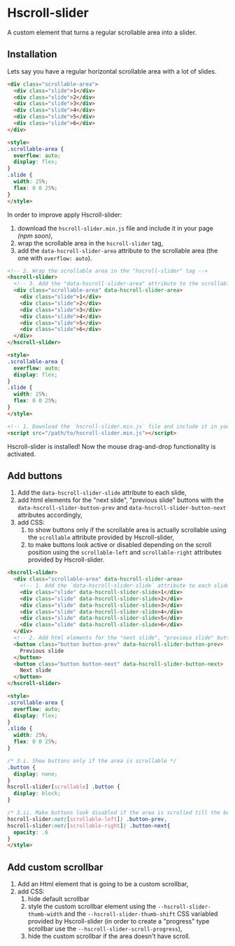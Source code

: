 # Hscroll-slider

A custom element that turns a regular scrollable area into a slider.

## Installation

Lets say you have a regular horizontal scrollable area with a lot of slides.
```html
<div class="scrollable-area">
  <div class="slide">1</div>
  <div class="slide">2</div>
  <div class="slide">3</div>
  <div class="slide">4</div>
  <div class="slide">5</div>
  <div class="slide">6</div>
</div>

<style>
.scrollable-area {
  overflow: auto;
  display: flex;
}
.slide {
  width: 25%;
  flex: 0 0 25%;
}
</style>
```

In order to improve apply Hscroll-slider:
1. download the `hscroll-slider.min.js` file and include it in your page *(npm soon)*,
1. wrap the scrollable area in the `hscroll-slider` tag,
1. add the `data-hscroll-slider-area` attribute to the scrollable area (the one with `overflow: auto`).

```html
<!-- 2. Wrap the scrollable area in the "hscroll-slider" tag -->
<hscroll-slider>
  <!-- 3. Add the "data-hscroll-slider-area" attribute to the scrollable area -->
  <div class="scrollable-area" data-hscroll-slider-area>
    <div class="slide">1</div>
    <div class="slide">2</div>
    <div class="slide">3</div>
    <div class="slide">4</div>
    <div class="slide">5</div>
    <div class="slide">6</div>
  </div>
</hscroll-slider>

<style>
.scrollable-area {
  overflow: auto;
  display: flex;
}
.slide {
  width: 25%;
  flex: 0 0 25%;
}
</style>

<!-- 1. Download the `hscroll-slider.min.js` file and include it in your page -->
<script src="/path/to/hscroll-slider.min.js"></script>
```

Hscroll-slider is installed! Now the mouse drag-and-drop functionality is activated.

## Add buttons

1. Add the `data-hscroll-slider-slide` attribute to each slide,
1. add html elements for the "next slide", "previous slide" buttons with the `data-hscroll-slider-button-prev` and `data-hscroll-slider-button-next` attributes accordingly,
1. add CSS:
   1. to show buttons only if the scrollable area is actually scrollable using the `scrollable` attribute provided by Hscroll-slider,
   1. to make buttons look active or disabled depending on the scroll position using the `scrollable-left` and `scrollable-right` attributes provided by Hscroll-slider.

```html
<hscroll-slider>
  <div class="scrollable-area" data-hscroll-slider-area>
    <!-- 1. Add the `data-hscroll-slider-slide` attribute to each slide -->
    <div class="slide" data-hscroll-slider-slide>1</div>
    <div class="slide" data-hscroll-slider-slide>2</div>
    <div class="slide" data-hscroll-slider-slide>3</div>
    <div class="slide" data-hscroll-slider-slide>4</div>
    <div class="slide" data-hscroll-slider-slide>5</div>
    <div class="slide" data-hscroll-slider-slide>6</div>
  </div>
  <!-- 2. Add html elements for the "next slide", "previous slide" buttons -->
  <button class="button button-prev" data-hscroll-slider-button-prev>
    Previous slide
  </button>
  <button class="button button-next" data-hscroll-slider-button-next>
    Next slide
  </button>
</hscroll-slider>

<style>
.scrollable-area {
  overflow: auto;
  display: flex;
}
.slide {
  width: 25%;
  flex: 0 0 25%;
}

/* 3.i. Show buttons only if the area is scrollable */
.button {
  display: none;
}
hscroll-slider[scrollable] .button {
  display: block;
}

/* 3.ii. Make buttons look disabled if the area is scrolled till the beginning or till the end  */
hscroll-slider:not([scrollable-left]) .button-prev,
hscroll-slider:not([scrollable-right]) .button-next{
  opacity: .6
}
</style>
```

## Add custom scrollbar

1. Add an Html element that is going to be a custom scrollbar,
1. add CSS:
   1. hide default scrollbar
   1. style the custom scrollbar element using the `--hscroll-slider-thumb-width` and the `--hscroll-slider-thumb-shift` CSS variabled provided by Hscroll-slider (in order to create a "progress" type scrollbar use the `--hscroll-slider-scroll-progress`),
   1. hide the custom scrollbar if the area doesn't have scroll.
